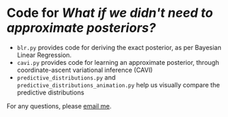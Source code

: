 # Code for *What if we didn't need to approximate posteriors?* 


- `blr.py` provides code for deriving the exact posterior, as per Bayesian Linear Regression. 
- `cavi.py` provides code for learning an approximate posterior, through coordinate-ascent variational inference (CAVI)
- `predictive_distributions.py` and `predictive_distributions_animation.py` help us visually compare the predictive distributions

For any questions, please [email me](mailto:anish.lakkapragada@yale.edu).

